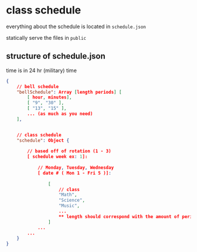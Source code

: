 # class schedule

everything about the schedule is located in `schedule.json`

statically serve the files in `public`


## structure of schedule.json

time is in 24 hr (military) time

````json
{
    // bell schedule
    "bellSchedule": Array [length periods] [
        [ hour, minutes],
        [ "9", "30" ],
        [ "13", "15" ],
        ... (as much as you need)
    ],


    // class schedule
    "schedule": Object {
        
        // based off of rotation (1 - 3)
        [ schedule week ex: 1]:
            
            // Monday, Tuesday, Wednesday 
            [ date # ( Mon 1 - Fri 5 )]:
            
                [ 
                    // class
                    "Math",
                    "Science",
                    "Music",
                    ...
                    ** length should correspond with the amount of periods
                ]
            ...
        ...
    }
}
````